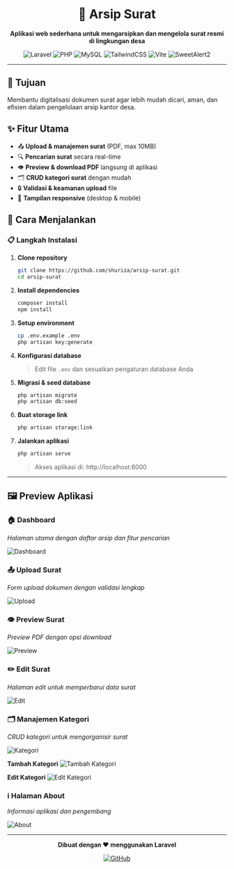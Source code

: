 <div align="center">

# 📄 Arsip Surat

**Aplikasi web sederhana untuk mengarsipkan dan mengelola surat resmi di lingkungan desa**

![Laravel](https://img.shields.io/badge/Laravel-12.x-FF2D20?style=flat-square&logo=laravel)
![PHP](https://img.shields.io/badge/PHP-8.3+-777BB4?style=flat-square&logo=php)
![MySQL](https://img.shields.io/badge/MySQL-8.0+-4479A1?style=flat-square&logo=mysql)
![TailwindCSS](https://img.shields.io/badge/TailwindCSS-4.0-06B6D4?style=flat-square&logo=tailwindcss)
![Vite](https://img.shields.io/badge/Vite-7.0-646CFF?style=flat-square&logo=vite)
![SweetAlert2](https://img.shields.io/badge/SweetAlert2-11.x-FF6B6B?style=flat-square)

</div>

---

## 🎯 Tujuan

Membantu digitalisasi dokumen surat agar lebih mudah dicari, aman, dan efisien dalam pengelolaan arsip kantor desa.

## ✨ Fitur Utama

-   📤 **Upload & manajemen surat** (PDF, max 10MB)
-   🔍 **Pencarian surat** secara real-time
-   👁️ **Preview & download PDF** langsung di aplikasi
-   🗂️ **CRUD kategori surat** dengan mudah
-   🔒 **Validasi & keamanan upload** file
-   📱 **Tampilan responsive** (desktop & mobile)

## 🚀 Cara Menjalankan

### 📋 **Langkah Instalasi**

1. **Clone repository**

    ```bash
    git clone https://github.com/shuriza/arsip-surat.git
    cd arsip-surat
    ```

2. **Install dependencies**

    ```bash
    composer install
    npm install
    ```

3. **Setup environment**

    ```bash
    cp .env.example .env
    php artisan key:generate
    ```

4. **Konfigurasi database**

    > Edit file `.env` dan sesuaikan pengaturan database Anda

5. **Migrasi & seed database**

    ```bash
    php artisan migrate
    php artisan db:seed
    ```

6. **Buat storage link**

    ```bash
    php artisan storage:link
    ```

7. **Jalankan aplikasi**

    ```bash
    php artisan serve
    ```

    > Akses aplikasi di: http://localhost:8000

---

## 🖼️ Preview Aplikasi

### 🏠 Dashboard

_Halaman utama dengan daftar arsip dan fitur pencarian_

![Dashboard](public/images/image.png)

### 📤 Upload Surat

_Form upload dokumen dengan validasi lengkap_

![Upload](public/images/unggah.png)

### 👁️ Preview Surat

_Preview PDF dengan opsi download_

![Preview](public/images/lihat.png)

### ✏️ Edit Surat

_Halaman edit untuk memperbarui data surat_

![Edit](public/images/edit.png)

### 🗂️ Manajemen Kategori

_CRUD kategori untuk mengorganisir surat_

![Kategori](public/images/kategori.png)

**Tambah Kategori**
![Tambah Kategori](public/images/tambahkategori.png)

**Edit Kategori**
![Edit Kategori](public/images/editkategori.png)

### ℹ️ Halaman About

_Informasi aplikasi dan pengembang_

![About](public/images/about.png)

---

<div align="center">

**Dibuat dengan ❤️ menggunakan Laravel**

[![GitHub](https://img.shields.io/badge/GitHub-ipamungkas88-181717?style=flat-square&logo=github)](https://github.com/ipamungkas88)

</div>
